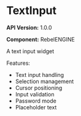 # TextInput

**API Version:** 1.0.0

**Component:** RebelENGINE

A text input widget

Features:
- Text input handling
- Selection management
- Cursor positioning
- Input validation
- Password mode
- Placeholder text

